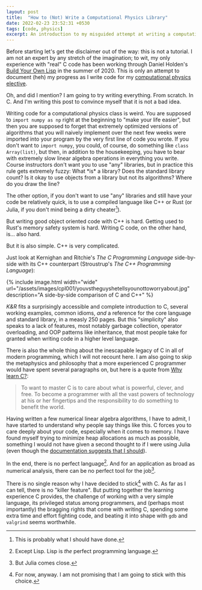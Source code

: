 ```yaml
---
layout: post
title:  "How to (Not) Write a Computational Physics Library"
date: 2022-02-23 23:52:31 +0530
tags: [code, physics]
excerpt: An introduction to my misguided attempt at writing a computational physics library from *scratch*. In this post I try to convince myself that using ANSI C for this project is not a mistake.
---
```


Before starting let's get the disclaimer out of the way: this is not a
tutorial.
I am not an expert by any stretch of the imagination; to wit, my only
experience with "real" C code has been working through Daniel Holden's
[Build Your Own Lisp](https://buildyourownlisp.com/) in the summer of 2020.
This is only an attempt to document (heh) my progress as I write code for my
[computational physics elective](https://www.niser.ac.in/sps/course/p452-computational-physics).

Oh, and did I mention? I am going to try writing everything. From scratch. In
C. And I'm writing this post to convince myself that it is not a bad idea.

Writing code for a computational physics class is weird. You are supposed to
`import numpy as np` right at the beginning to "make your life easier",
but then you are supposed to forget that extremely optimized versions of
algorithms that you will naively implement over the next few weeks were
imported into your program by the very first line of code you wrote. If you don't
want to `import numpy`, you could, of course, do something like `class
Array(list)`, but then, in addition to the housekeeping, you have to bear with
extremely slow linear algebra operations in everything you write.  Course
instructors don't want you to use "any" libraries, but in practice this rule
gets extremely fuzzy: What \*is\* a library?  Does the standard library count?
Is it okay to use objects from a library but not its algorithms? Where do you
draw the line?

The other option, if you don't want to use "any" libraries and still
have your code be relatively quick, is to use a compiled
language like C++ or Rust (or Julia, if you don't mind being a dirty cheater[^1]).

But writing good object oriented code with C++ is hard. Getting used to Rust's
memory safety system is hard. Writing C code, on the other hand, is... also hard. 

But it is also simple. C++ is very complicated.

Just look at Kernighan and Ritchie's _The C Programming Language_
side-by-side with its C++ counterpart (Stroustrup's _The C++ Programming
Language_):

{% include image.html width="wide"
url="/assets/images/cpl001/youvstheguyshetellsyounottoworryabout.jpg" 
  description="A side-by-side comparison of C and C++" %}

_K&R_ fits a surprisingly accessible and complete
introduction to C, several working examples, common idioms, _and_ a
reference for the core language and standard library, in a measly 250 pages.
But this "simplicity" also speaks to a lack of features, most notably garbage
collection, operator overloading, and OOP patterns like inheritance, that most
people take for granted when writing code in a higher level language.

There is also the whole thing about the inescapable legacy of C in all of
modern programming, which I will not recount here. I am also going to skip the
metaphysics and philosophy that a more experienced C programmer would
have spent several paragraphs on,
but here is a quote from [Why learn C?](https://buildyourownlisp.com/chapter1_introduction#why_learn_c):

> To want to master C is to care about what is powerful, clever, and free. To
> become a programmer with all the vast powers of technology at his or her
> fingertips and the responsibility to do something to benefit the world.

Having written a few numerical linear algebra algorithms, I have to admit, I
have started to understand why people say things like this.
C forces you to care deeply about your code, especially when it comes to
memory. I have found myself trying to minimize heap allocations as much as
possible, something I would not have given a second thought to if I were using
Julia (even though the [documentation suggests that I
should](https://docs.julialang.org/en/v1/manual/performance-tips/#Measure-performance-with-[@time](@ref)-and-pay-attention-to-memory-allocation)).

In the end, there is no perfect language[^2]. And for an application as broad
as numerical analysis, there can be no perfect tool for the job[^3].

There is no single reason why I have decided to stick[^4] with C.
As far as I can tell, there is no "killer feature". But putting together the
learning experience C provides, the challenge of working with a very simple
language, its privileged status among programmers, and (perhaps most
importantly) the bragging rights that come with writing C, spending
some extra time and effort fighting code, and beating it into shape with `gdb`
and `valgrind` seems worthwhile.


[^1]: This is probably what I should have done.

[^2]: Except Lisp. Lisp is _the_ perfect programming language.

[^3]: But Julia comes close.

[^4]: For now, anyway. I am not promising that I am going to stick with this choice.
